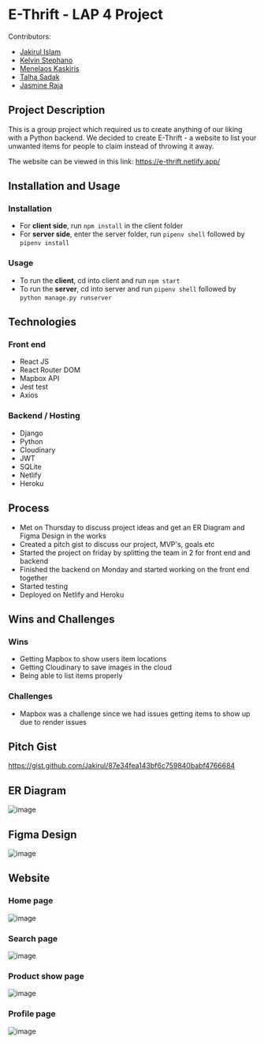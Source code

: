 # E-Thrift - LAP 4 Project
Contributors:
- [Jakirul Islam](https://github.com/Jakirul)
- [Kelvin Stephano](https://github.com/kstephano)
- [Menelaos Kaskiris](https://github.com/mkaskiris)
- [Talha Sadak](https://github.com/Talhalalala)
- [Jasmine Raja](https://github.com/rjasmine29)

## Project Description
This is a group project which required us to create anything of our liking with a Python backend. We decided to create E-Thrift - a website to list your unwanted items for people to claim instead of throwing it away.

The website can be viewed in this link: https://e-thrift.netlify.app/

## Installation and Usage
### Installation
- For **client side**, run `npm install` in the client folder
- For **server side**, enter the server folder, run `pipenv shell` followed by `pipenv install`

### Usage
- To run the **client**, cd into client and run `npm start`
- To run the **server**, cd into server and run `pipenv shell` followed by `python manage.py runserver`

## Technologies
### Front end
- React JS
- React Router DOM
- Mapbox API
- Jest test
- Axios

### Backend / Hosting
- Django
- Python
- Cloudinary
- JWT
- SQLite
- Netlify
- Heroku

## Process
- Met on Thursday to discuss project ideas and get an ER Diagram and Figma Design in the works
- Created a pitch gist to discuss our project, MVP's, goals etc
- Started the project on friday by splitting the team in 2 for front end and backend
- Finished the backend on Monday and started working on the front end together
- Started testing
- Deployed on Netlify and Heroku

## Wins and Challenges
### Wins
- Getting Mapbox to show users item locations
- Getting Cloudinary to save images in the cloud
- Being able to list items properly

### Challenges
- Mapbox was a challenge since we had issues getting items to show up due to render issues

## Pitch Gist
https://gist.github.com/Jakirul/87e34fea143bf6c759840babf4766684

## ER Diagram
![image](https://user-images.githubusercontent.com/8548957/153509813-13d7f94f-3417-4799-b8fd-411337d676e0.png)

## Figma Design
![image](https://user-images.githubusercontent.com/8548957/153509070-99671f51-d81e-4ddc-8e7a-ce4b33c2f285.png)

## Website

### Home page
![image](https://user-images.githubusercontent.com/8548957/153509277-e9123df7-e287-476c-b966-348bd8e9200e.png)

### Search page
![image](https://user-images.githubusercontent.com/8548957/153509350-c40a8cfd-a0e2-459a-927c-28777f315832.png)

### Product show page
![image](https://user-images.githubusercontent.com/8548957/153509458-fcc2d1c9-ac30-486c-9944-6ae46e07eee6.png)

### Profile page
![image](https://user-images.githubusercontent.com/8548957/153509408-b83cf8a4-a569-422a-b277-056aba0bf2ee.png)